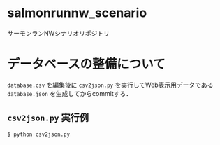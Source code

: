 # salmonrunnw_scenario
サーモンランNWシナリオリポジトリ

# データベースの整備について

`database.csv` を編集後に `csv2json.py` を実行してWeb表示用データである `database.json` を生成してからcommitする．

## `csv2json.py` 実行例

```
$ python csv2json.py
```

